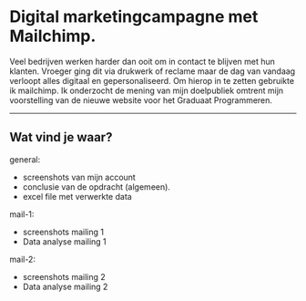 # Digital marketingcampagne met Mailchimp.

Veel bedrijven werken harder dan ooit om in contact te blijven met hun klanten. Vroeger ging dit via drukwerk of reclame maar de dag van vandaag verloopt alles digitaal en gepersonaliseerd. Om hierop in te zetten gebruikte ik mailchimp. Ik onderzocht de mening van mijn doelpubliek omtrent mijn voorstelling van de nieuwe website voor het Graduaat Programmeren.

---


## Wat vind je waar?

general:
   * screenshots van mijn account
   * conclusie van de opdracht (algemeen).
   * excel file met verwerkte data

mail-1:
   * screenshots mailing 1
   * Data analyse mailing 1

mail-2:
   * screenshots mailing 2
   * Data analyse mailing 2